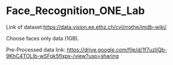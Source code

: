 # Face_Recognition_ONE_Lab

Link of dataset:https://data.vision.ee.ethz.ch/cvl/rrothe/imdb-wiki/

Choose faces only data (1GB).

Pre-Processed data link: https://drive.google.com/file/d/1f7uzliQb-9KhC4TOLIb-wSFqk5flxpx-/view?usp=sharing
